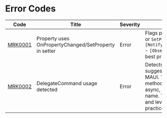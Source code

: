 ﻿# Error Codes

| Code     | Title                        | Severity | Description                                                                                                 |
|----------|------------------------------|----------|-------------------------------------------------------------------------------------------------------------|
| [MRK0001](https://github.com/SkJonko/MRK.MAUI.RefactorKit/tree/main/docs/rules/MRK0001.md)  | Property uses OnPropertyChanged/SetProperty in setter | Error    | Flags properties that call `OnPropertyChanged` or `SetProperty` in their setter. Use `[NotifyPropertyChangedFor(nameof(xxxxx))]` - `[ObservableProperty]` instead for MVVM best practices. |
| [MRK0002](https://github.com/SkJonko/MRK.MAUI.RefactorKit/tree/main/docs/rules/MRK0002.md)  | DelegateCommand usage detected | Error    | Detects usage of `DelegateCommand` and suggests migration to `RelayCommand` in .NET MAUI. The code fix renames the command method appropriately, and if the method is async, appends `Async` to the new method name. This helps modernize your codebase and leverage CommunityToolkit.MVVM best practices. |
